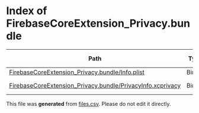 # Index of FirebaseCoreExtension_Privacy.bundle

| Path | Type | Size | Format | Language | DiE Info | Notes | Hash |
| --- | --- | --- | --- | --- | --- | --- | --- |
| [FirebaseCoreExtension_Privacy.bundle/Info.plist](./FirebaseCoreExtension_Privacy.bundle/Info.plist) | Binary | 808 |  |  |  |  | d5e84228ef3f4b108d089cf3fdbe6fd4d1ba61ad54ffaa20d727d5115d66e61b |
| [FirebaseCoreExtension_Privacy.bundle/PrivacyInfo.xcprivacy](./FirebaseCoreExtension_Privacy.bundle/PrivacyInfo.xcprivacy) | Binary | 478 | plain text[LF] | XML(1.0) |  |  | 1377eccedff8f8320f78040e9c9d3e17ecc0ea569594b56af0ef17be44197c7a |


This file was **generated** from [files.csv](../../../../../../../../../files.csv). Please do not edit it directly.
